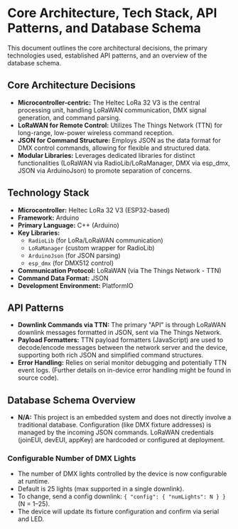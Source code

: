 # Core Architecture, Tech Stack, API Patterns, and Database Schema

This document outlines the core architectural decisions, the primary technologies used, established API patterns, and an overview of the database schema.

## Core Architecture Decisions

*   **Microcontroller-centric:** The Heltec LoRa 32 V3 is the central processing unit, handling LoRaWAN communication, DMX signal generation, and command parsing.
*   **LoRaWAN for Remote Control:** Utilizes The Things Network (TTN) for long-range, low-power wireless command reception.
*   **JSON for Command Structure:** Employs JSON as the data format for DMX control commands, allowing for flexible and structured data.
*   **Modular Libraries:** Leverages dedicated libraries for distinct functionalities (LoRaWAN via RadioLib/LoRaManager, DMX via esp_dmx, JSON via ArduinoJson) to promote separation of concerns.

## Technology Stack

*   **Microcontroller:** Heltec LoRa 32 V3 (ESP32-based)
*   **Framework:** Arduino
*   **Primary Language:** C++ (Arduino)
*   **Key Libraries:**
    *   `RadioLib` (for LoRa/LoRaWAN communication)
    *   `LoRaManager` (custom wrapper for RadioLib)
    *   `ArduinoJson` (for JSON parsing)
    *   `esp_dmx` (for DMX512 control)
*   **Communication Protocol:** LoRaWAN (via The Things Network - TTN)
*   **Command Data Format:** JSON
*   **Development Environment:** PlatformIO

## API Patterns

*   **Downlink Commands via TTN:** The primary "API" is through LoRaWAN downlink messages formatted in JSON, sent via The Things Network.
*   **Payload Formatters:** TTN payload formatters (JavaScript) are used to decode/encode messages between the network server and the device, supporting both rich JSON and simplified command structures.
*   **Error Handling:** Relies on serial monitor debugging and potentially TTN event logs. (Further details on in-device error handling might be found in source code).

## Database Schema Overview

*   **N/A:** This project is an embedded system and does not directly involve a traditional database. Configuration (like DMX fixture addresses) is managed by the incoming JSON commands. LoRaWAN credentials (joinEUI, devEUI, appKey) are hardcoded or configured at deployment.

### Configurable Number of DMX Lights

- The number of DMX lights controlled by the device is now configurable at runtime.
- Default is 25 lights (max supported in a single downlink).
- To change, send a config downlink: `{ "config": { "numLights": N } }` (N = 1–25).
- The device will update its fixture configuration and confirm via serial and LED. 